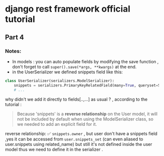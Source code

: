 # django rest framework official tutorial 
## Part 4

### Notes:
- In models : you can auto populate fields by modifying the save function , don't forget to call `super().save(*args, **kwargs)` at the end.
- in the UserSerializer we defined snippets field like this:
``` py
class UserSerializer(serializers.ModelSerializer):
    snippets = serializers.PrimaryKeyRelatedField(many=True, queryset=Snippet.objects.all())
    # ...
```
why didn't we add it directly to fields[..,...] as usual ? , according to the tutorial :
> Because 'snippets' is a **reverse relationship** on the User model, it will not be included by default when using the ModelSerializer class, so we needed to add an explicit field for it.

reverse relationship: ✅ `snippets.owner` , but user don't have a snippets field ,yes it can be accessed from `user.snippets_set` (can even aliased to user.snippets using related_name) but still it's not defined inside the user model thus we need to define it in the serializer .